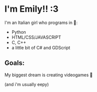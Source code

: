 
# I'm Emily!! :3  
I'm an Italian girl who programs in 🐙:
- Python  
- HTML/CSS/JAVASCRIPT  
- C, C++
- a little bit of C# and GDScript
## Goals:   
My biggest dream is creating videogames 🩷  

(and i'm usually eepy)  

